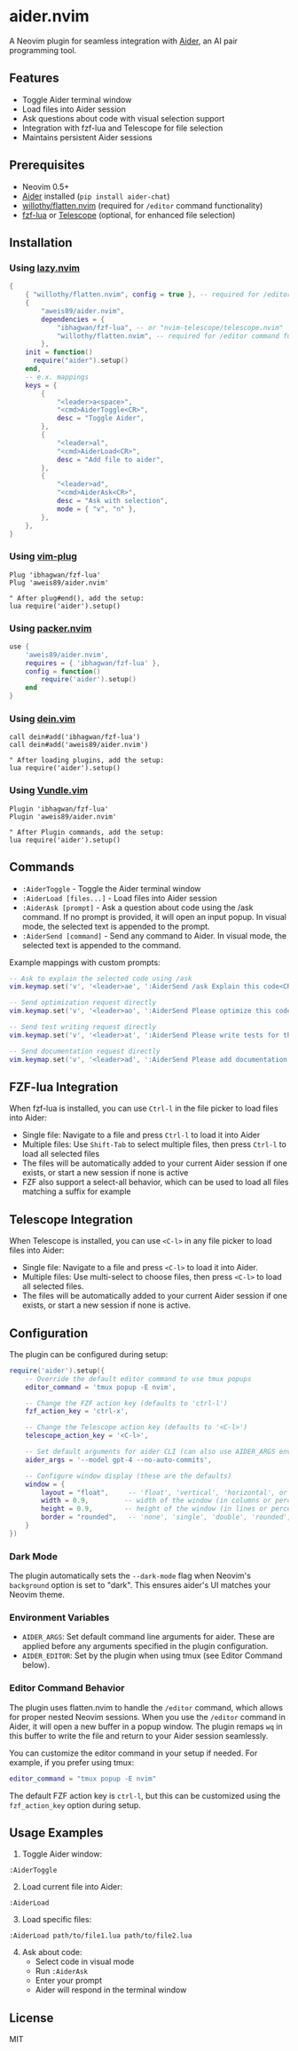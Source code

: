 # aider.nvim

A Neovim plugin for seamless integration with [Aider](https://github.com/paul-gauthier/aider), an AI pair programming tool.

## Features

- Toggle Aider terminal window
- Load files into Aider session
- Ask questions about code with visual selection support
- Integration with fzf-lua and Telescope for file selection
- Maintains persistent Aider sessions

## Prerequisites

- Neovim 0.5+
- [Aider](https://github.com/paul-gauthier/aider) installed (`pip install aider-chat`)
- [willothy/flatten.nvim](https://github.com/willothy/flatten.nvim) (required for `/editor` command functionality)
- [fzf-lua](https://github.com/ibhagwan/fzf-lua) or [Telescope](https://github.com/nvim-telescope/telescope.nvim) (optional, for enhanced file selection)

## Installation

### Using [lazy.nvim](https://github.com/folke/lazy.nvim)

```lua
{
    { "willothy/flatten.nvim", config = true }, -- required for /editor command functionality
    {
        "aweis89/aider.nvim",
        dependencies = {
            "ibhagwan/fzf-lua", -- or "nvim-telescope/telescope.nvim"
            "willothy/flatten.nvim", -- required for /editor command functionality
        },
    init = function()
      require("aider").setup()
    end,
    -- e.x. mappings
    keys = {
        {
            "<leader>a<space>",
            "<cmd>AiderToggle<CR>",
            desc = "Toggle Aider",
        },
        {
            "<leader>al",
            "<cmd>AiderLoad<CR>",
            desc = "Add file to aider",
        },
        {
            "<leader>ad",
            "<cmd>AiderAsk<CR>",
            desc = "Ask with selection",
            mode = { "v", "n" },
        },
    },
}
```

### Using [vim-plug](https://github.com/junegunn/vim-plug)

```vim
Plug 'ibhagwan/fzf-lua'
Plug 'aweis89/aider.nvim'

" After plug#end(), add the setup:
lua require('aider').setup()
```

### Using [packer.nvim](https://github.com/wbthomason/packer.nvim)

```lua
use {
    'aweis89/aider.nvim',
    requires = { 'ibhagwan/fzf-lua' },
    config = function()
        require('aider').setup()
    end
}
```

### Using [dein.vim](https://github.com/Shougo/dein.vim)

```vim
call dein#add('ibhagwan/fzf-lua')
call dein#add('aweis89/aider.nvim')

" After loading plugins, add the setup:
lua require('aider').setup()
```

### Using [Vundle.vim](https://github.com/VundleVim/Vundle.vim)

```vim
Plugin 'ibhagwan/fzf-lua'
Plugin 'aweis89/aider.nvim'

" After Plugin commands, add the setup:
lua require('aider').setup()
```

## Commands

- `:AiderToggle` - Toggle the Aider terminal window
- `:AiderLoad [files...]` - Load files into Aider session
- `:AiderAsk [prompt]` - Ask a question about code using the /ask command. If no prompt is provided, it will open an input popup. In visual mode, the selected text is appended to the prompt.
- `:AiderSend [command]` - Send any command to Aider. In visual mode, the selected text is appended to the command.

Example mappings with custom prompts:
```lua
-- Ask to explain the selected code using /ask
vim.keymap.set('v', '<leader>ae', ':AiderSend /ask Explain this code<CR>', { desc = 'Explain code' })

-- Send optimization request directly
vim.keymap.set('v', '<leader>ao', ':AiderSend Please optimize this code for performance<CR>', { desc = 'Optimize code' })

-- Send test writing request directly
vim.keymap.set('v', '<leader>at', ':AiderSend Please write tests for this code<CR>', { desc = 'Add tests' })

-- Send documentation request directly
vim.keymap.set('v', '<leader>ad', ':AiderSend Please add documentation for this code<CR>', { desc = 'Document code' })
```

## FZF-lua Integration

When fzf-lua is installed, you can use `Ctrl-l` in the file picker to load files into Aider:

- Single file: Navigate to a file and press `Ctrl-l` to load it into Aider
- Multiple files: Use `Shift-Tab` to select multiple files, then press `Ctrl-l` to load all selected files
- The files will be automatically added to your current Aider session if one exists, or start a new session if none is active
- FZF also support a select-all behavior, which can be used to load all files matching a suffix for example

## Telescope Integration

When Telescope is installed, you can use `<C-l>` in any file picker to load files into Aider:

- Single file: Navigate to a file and press `<C-l>` to load it into Aider.
- Multiple files: Use multi-select to choose files, then press `<C-l>` to load all selected files.
- The files will be automatically added to your current Aider session if one exists, or start a new session if none is active.

## Configuration

The plugin can be configured during setup:

```lua
require('aider').setup({
    -- Override the default editor command to use tmux popups
    editor_command = 'tmux popup -E nvim',

    -- Change the FZF action key (defaults to 'ctrl-l')
    fzf_action_key = 'ctrl-x',

    -- Change the Telescope action key (defaults to '<C-l>')
    telescope_action_key = '<C-l>',

    -- Set default arguments for aider CLI (can also use AIDER_ARGS env var)
    aider_args = '--model gpt-4 --no-auto-commits',

    -- Configure window display (these are the defaults)
    window = {
        layout = "float",     -- 'float', 'vertical', 'horizontal', or 'current'
        width = 0.9,         -- width of the window (in columns or percentage)
        height = 0.9,        -- height of the window (in lines or percentage)
        border = "rounded",   -- 'none', 'single', 'double', 'rounded', etc.
    }
})
```

### Dark Mode

The plugin automatically sets the `--dark-mode` flag when Neovim's `background` option is set to "dark". This ensures aider's UI matches your Neovim theme.

### Environment Variables

- `AIDER_ARGS`: Set default command line arguments for aider. These are applied before any arguments specified in the plugin configuration.
- `AIDER_EDITOR`: Set by the plugin when using tmux (see Editor Command below).

### Editor Command Behavior

The plugin uses flatten.nvim to handle the `/editor` command, which allows for proper nested Neovim sessions. When you use the `/editor` command in Aider, it will open a new buffer in a popup window. The plugin remaps `wq` in this buffer to write the file and return to your Aider session seamlessly.

You can customize the editor command in your setup if needed. For example, if you prefer using tmux:
```lua
editor_command = "tmux popup -E nvim"
```

The default FZF action key is `ctrl-l`, but this can be customized using the `fzf_action_key` option during setup.

## Usage Examples

1. Toggle Aider window:

```vim
:AiderToggle
```

2. Load current file into Aider:

```vim
:AiderLoad
```

3. Load specific files:

```vim
:AiderLoad path/to/file1.lua path/to/file2.lua
```

4. Ask about code:
   - Select code in visual mode
   - Run `:AiderAsk`
   - Enter your prompt
   - Aider will respond in the terminal window

## License

MIT
